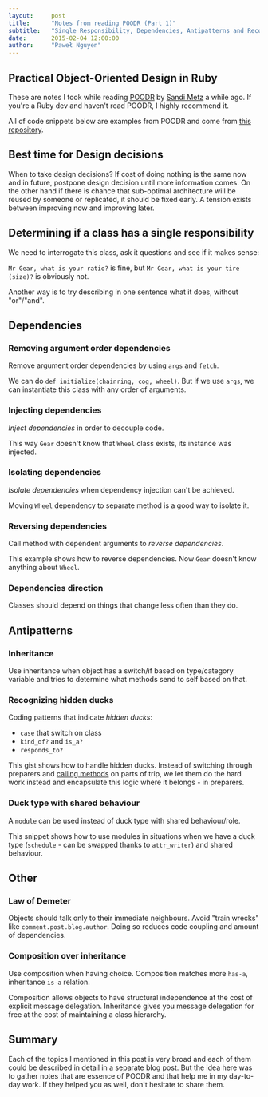 ```yaml
---
layout:     post
title:      "Notes from reading POODR (Part 1)"
subtitle:   "Single Responsibility, Dependencies, Antipatterns and Recognizing Hidden Ducks"
date:       2015-02-04 12:00:00
author:     "Paweł Nguyen"
---
```


## Practical Object-Oriented Design in Ruby

These are notes I took while reading [POODR](http://www.poodr.com/) by [Sandi Metz](http://www.sandimetz.com/) a while ago.
If you're a Ruby dev and haven't read POODR, I highly recommend it.

All of code snippets below are examples from POODR and come from [this repository](https://github.com/skmetz/poodr).


## Best time for Design decisions

When to take design decisions? If cost of doing nothing is the same now and in future, postpone design decision until
more information comes. On the other hand if there is chance that sub-optimal architecture will be reused by someone or replicated,
it should be fixed early. A tension exists between improving now and improving later.


## Determining if a class has a single responsibility

We need to interrogate this class, ask it questions and see if it makes sense:

`Mr Gear, what is your ratio?` is fine, but `Mr Gear, what is your tire (size)?` is obviously not.

Another way is to try describing in one sentence what it does, without "or"/"and".



## Dependencies

### Removing argument order dependencies

Remove argument order dependencies by using `args` and `fetch`.

<script src="http://gist-it.appspot.com/github/skmetz/poodr/blob/master/chapter_3.rb?slice=169:174"></script>

We can do `def initialize(chainring, cog, wheel)`. But if we use `args`, we can instantiate this class with any order of arguments.

### Injecting dependencies

*Inject dependencies* in order to decouple code.

<script src="http://gist-it.appspot.com/github/skmetz/poodr/blob/master/chapter_3.rb?slice=54:70"></script>

This way `Gear` doesn't know that `Wheel` class exists, its instance was injected.

### Isolating dependencies

*Isolate dependencies* when dependency injection can't be achieved.

<script src="http://gist-it.appspot.com/github/skmetz/poodr/blob/master/chapter_3.rb?slice=86:101"></script>

Moving `Wheel` dependency to separate method is a good way to isolate it.

### Reversing dependencies

Call method with dependent arguments to *reverse dependencies*.

<script src="http://gist-it.appspot.com/github/skmetz/poodr/blob/master/chapter_3.rb?slice=263:299"></script>

This example shows how to reverse dependencies. Now `Gear` doesn't know anything about `Wheel`.

### Dependencies direction

Classes should depend on things that change less often than they do.


## Antipatterns

### Inheritance

Use inheritance when object has a switch/if based on type/category variable and tries to determine what methods send to self
based on that.


### Recognizing hidden ducks

Coding patterns that indicate *hidden ducks*:

- `case` that switch on class
- `kind_of?` and `is_a?`
- `responds_to?`

<script src="http://gist-it.appspot.com/github/skmetz/poodr/blob/master/chapter_5.rb?slice=63:71"></script>

This gist shows how to handle hidden ducks. Instead of switching through preparers and
[calling methods](https://github.com/skmetz/poodr/blob/master/chapter_5.rb#L30) on parts of trip, we let them do the hard
work instead and encapsulate this logic where it belongs - in preparers.

### Duck type with shared behaviour
A `module` can be used instead of duck type with shared behaviour/role.

<script src="http://gist-it.appspot.com/github/skmetz/poodr/blob/master/chapter_7.rb?slice=51:72"></script>

This snippet shows how to use modules in situations when we have a duck type (`schedule` - can be swapped thanks to `attr_writer`)
and shared behaviour.

## Other

### Law of Demeter

Objects should talk only to their immediate neighbours. Avoid "train wrecks" like `comment.post.blog.author`. Doing so reduces
code coupling and amount of dependencies.

### Composition over inheritance

Use composition when having choice. Composition matches more `has-a`, inheritance `is-a`
relation.

Composition allows objects to have structural independence at the cost of explicit message delegation.
Inheritance gives you message delegation for free at the cost of maintaining a class hierarchy.

## Summary

Each of the topics I mentioned in this post is very broad and each of them could be described in detail in a separate
blog post. But the idea here was to gather notes that are essence of POODR and that help me in my day-to-day work.
If they helped you as well, don't hesitate to share them.